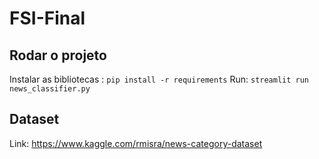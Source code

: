 # FSI-Final

## Rodar o projeto

Instalar as bibliotecas : `pip install -r requirements`
Run: `streamlit run news_classifier.py`

## Dataset

 Link: https://www.kaggle.com/rmisra/news-category-dataset
